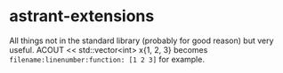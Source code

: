 astrant-extensions
==================

All things not in the standard library (probably for good reason) but very useful. ACOUT &lt;&lt; std::vector&lt;int> x{1, 2, 3} becomes `filename:linenumber:function: [1 2 3]` for example.
